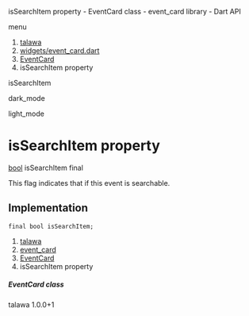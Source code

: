 




isSearchItem property - EventCard class - event\_card library - Dart API







menu

1. [talawa](../../index.html)
2. [widgets/event\_card.dart](../../file-___home_harshil_Desktop_open-source_palisadoes_talawa_lib_widgets_event_card/)
3. [EventCard](../../file-___home_harshil_Desktop_open-source_palisadoes_talawa_lib_widgets_event_card/EventCard-class.html)
4. isSearchItem property

isSearchItem


dark\_mode

light\_mode




# isSearchItem property


[bool](https://api.flutter.dev/flutter/dart-core/bool-class.html)
isSearchItem
final

This flag indicates that if this event is searchable.


## Implementation

```
final bool isSearchItem;
```

 


1. [talawa](../../index.html)
2. [event\_card](../../file-___home_harshil_Desktop_open-source_palisadoes_talawa_lib_widgets_event_card/)
3. [EventCard](../../file-___home_harshil_Desktop_open-source_palisadoes_talawa_lib_widgets_event_card/EventCard-class.html)
4. isSearchItem property

##### EventCard class





talawa
1.0.0+1






